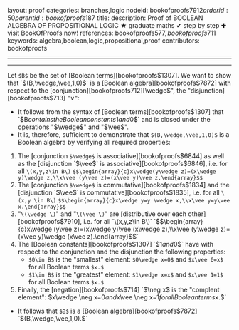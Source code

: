 layout: proof
categories: branches,logic
nodeid: bookofproofs$7912
orderid: 50
parentid: bookofproofs$187
title: 
description:  Proof of BOOLEAN ALGEBRA OF PROPOSITIONAL LOGIC &#9733; graduate maths &#10004; step by step &#10010; visit BookOfProofs now!
references: bookofproofs$577,bookofproofs$711
keywords: algebra,boolean,logic,propositional,proof
contributors: bookofproofs

---


---

Let `$B$` be the set of [Boolean terms][bookofproofs$1307]. We want to show that `$(B,\wedge,\vee,1,0)$` is a [Boolean algebra][bookofproofs$7872] with respect to the [conjunction][bookofproofs$712] [$\wedge$", the "disjunction][bookofproofs$713] "$\vee$":
* It follows from the syntax of [Boolean terms][bookofproofs$1307] that `$B$` contains the Boolean constants `$1$` and `$0$` and is closed under the operations "$\wedge$" and "$\vee$".
* It is, therefore, sufficient to demonstrate that `$(B,\wedge,\vee,1,0)$` is a Boolean algebra by verifying all required properties:
1. The [conjunction `$\wedge$` is associative][bookofproofs$6844] as well as the [disjunction `$\vee$` is associative][bookofproofs$6846], i.e. for all `\(x,y,z\in B\)` `$$\begin{array}{c}x\wedge(y\wedge z)=(x\wedge y)\wedge z,\\x\vee (y\vee z)=(x\vee y)\vee z.\end{array}$$`
1. The [conjunction `$\wedge$` is commutative][bookofproofs$1834] and the [disjunction `$\vee$` is commutative][bookofproofs$1835],  i.e. for all `\(x,y \in B\)` `$$\begin{array}{c}x\wedge y=y \wedge x,\\x\vee y=y\vee x.\end{array}$$` 
1. "`\(\wedge \)`" and "`\(\vee \)`" are [distributive over each other][bookofproofs$7910], i.e. for all `\(x,y,z\in B\)` `$$\begin{array}{c}x\wedge (y\vee z)=(x\wedge y)\vee (x\wedge z),\\x\vee (y\wedge z)=(x\vee y)\wedge (x\vee z).\end{array}$$`
1. The [Boolean constants][bookofproofs$1307] `$1$` and `$0$` have with respect to the conjunction and the disjunction the following properties:
   * `$0\in B$` is the "smallest" element: `$0\wedge x=0$` and `$x\vee 0=x$` for all Boolean terms `$x.$`
   * `$1\in B$` is the "greatest" element: `$1\wedge x=x$` and `$x\vee 1=1$` for all Boolean terms `$x.$`
1. Finally, the [negation][bookofproofs$714] `$\neg x$` is the "complent element": `$x\wedge \neg x=0$` and `$x\vee \neg x=1$`  for all Boolean terms `$x.$`


* It follows that `$B$` is a [Boolean algebra][bookofproofs$7872] `$(B,\wedge,\vee,1,0).$`
